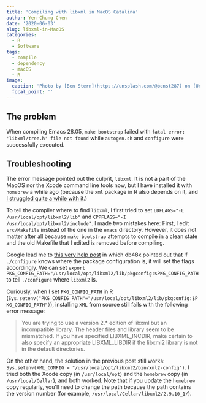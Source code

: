 ```yaml
---
title: 'Compiling with libxml in MacOS Catalina'
author: Yen-Chung Chen
date: '2020-06-03'
slug: libxml-in-MacOS
categories: 
  - R
  - Software
tags:
  - compile
  - dependency
  - macOS
  - R
image:
  caption: 'Photo by [Ben Stern](https://unsplash.com/@benst287) on [Unsplash](https://unsplash.com)'
  focal_point: ''
---
```


## The problem

When compiling Emacs 28.05, `make bootstrap` failed with `fatal error: 'libxml/tree.h' file not found` while `autogen.sh` and `configure` were successfully executed.

## Troubleshooting

The error message pointed out the culprit, `libxml`. It is not a part of the MacOS nor the Xcode command line tools now, but I have installed it with `homebrew` a while ago (because the `xml` package in R also depends on it, and [I struggled quite a while with it](/2018/08/02/installing-r-package-xml-on-macos-10-13-6/).)

To tell the compiler where to find `libxml`, I first tried to set `LDFLAGS="-L /usr/local/opt/libxml2/lib"` and `CPPFLAGS="-I /usr/local/opt/libxml2/include"`. I made two mistakes here: First, I edit `src/Makefile` instead of the one in the `emacs` directory. However, it does not matter after all because `make bootstrap` attempts to compile in a clean state and the old Makefile that I edited is removed before compiling.

Google lead me to [this very help post](https://github.com/remacs/remacs/issues/886#issuecomment-426598679) in which db48x pointed out that if `./configure` knows where the package configuration is, it will set the flags accordingly. We can set `export PKG_CONFIG_PATH="/usr/local/opt/libxml2/lib/pkgconfig:$PKG_CONFIG_PATH` to tell `./configure` where `libxml2` is.

Curiously, when I set `PKG_CONFIG_PATH` in R (`Sys.setenv("PKG_CONFIG_PATH"="/usr/local/opt/libxml2/lib/pkgconfig:$PKG_CONFIG_PATH")`), installing `XML` from source still fails with the following error message:

> You are trying to use a version 2.* edition of libxml but an incompatible library. The header files and library seem to be mismatched. If you have specified LIBXML_INCDIR, make certain to also specify an appropriate LIBXML_LIBDIR if the libxml2 library is not in the default directories.

On the other hand, the solution in the previous post still works: `Sys.setenv(XML_CONFIG = "/usr/local/opt/libxml2/bin/xml2-config")`. I tried both the Xcode copy (in `/usr/local/opt`) and the `homebrew` copy (in `/usr/local/Cellar`), and both worked. Note that if you update the `homebrew` copy regularly, you'll need to change the path because the path contains the version number (for example, `/usr/local/Cellar/libxml2/2.9.10_1/`).
